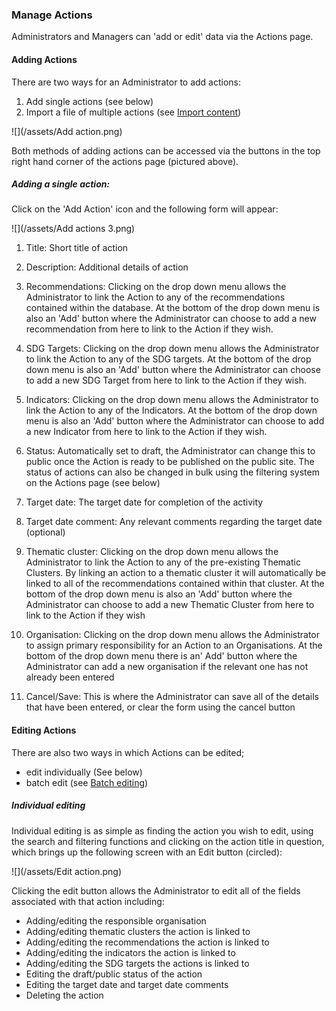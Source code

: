 ### Manage Actions

Administrators and Managers can 'add or edit' data via the Actions page.

#### Adding Actions

There are two ways for an Administrator to add actions:

1. Add single actions (see below)
2. Import a file of multiple actions (see [Import content](/managers/import.md))

![](/assets/Add action.png)

Both methods of adding actions can be accessed via the buttons in the top right hand corner of the actions page (pictured above).

##### Adding a single action:

Click on the 'Add Action' icon and the following form will appear:

![](/assets/Add actions 3.png)

1. Title: Short title of action

2. Description: Additional details of action

3. Recommendations: Clicking on the drop down menu allows the Administrator to link the Action to any of the recommendations contained within the database. At the bottom of the drop down menu is also an 'Add' button where the Administrator can choose to add a new recommendation from here to link to the Action if they wish.

4. SDG Targets: Clicking on the drop down menu allows the Administrator to link the Action to any of the SDG targets. At the bottom of the drop down menu is also an 'Add' button where the Administrator can choose to add a new SDG Target from here to link to the Action if they wish.

5. Indicators: Clicking on the drop down menu allows the Administrator to link the Action to any of the Indicators. At the bottom of the drop down menu is also an 'Add' button where the Administrator can choose to add a new Indicator from here to link to the Action if they wish.

6. Status: Automatically set to draft, the Administrator can change this to public once the Action is ready to be published on the public site. The status of actions can also be changed in bulk using the filtering system on the Actions page (see below)

7. Target date: The target date for completion of the activity

8. Target date comment: Any relevant comments regarding the target date (optional)

9. Thematic cluster: Clicking on the drop down menu allows the Administrator to link the Action to any of the pre-existing Thematic Clusters. By linking an action to a thematic cluster it will automatically be linked to all of the recommendations contained within that cluster. At the bottom of the drop down menu is also an 'Add' button where the Administrator can choose to add a new Thematic Cluster from here to link to the Action if they wish

10. Organisation: Clicking on the drop down menu allows the Administrator to assign primary responsibility for an Action to an Organisations. At the bottom of the drop down menu there is an' Add' button where the Administrator can add a new organisation if the relevant one has not already been entered

11. Cancel/Save: This is where the Administrator can save all of the details that have been entered, or clear the form using the cancel button


#### Editing Actions

There are also two ways in which Actions can be edited;

* edit individually (See below)
* batch edit (see [Batch editing](/managers/batch-edit.md))

##### Individual editing

Individual editing is as simple as finding the action you wish to edit, using the search and filtering functions and clicking on the action title in question, which brings up the following screen with an Edit button (circled):

![](/assets/Edit action.png)

Clicking the edit button allows the Administrator to edit all of the fields associated with that action including:

* Adding/editing the responsible organisation
* Adding/editing thematic clusters the action is linked to
* Adding/editing the recommendations the action is linked to
* Adding/editing the indicators the action is linked to
* Adding/editing the SDG targets the actions is linked to
* Editing the draft/public status of the action
* Editing the target date and target date comments
* Deleting the action
